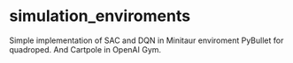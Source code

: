 # simulation_enviroments

Simple implementation of SAC and DQN in Minitaur enviroment PyBullet for quadroped. And Cartpole in OpenAI Gym.
